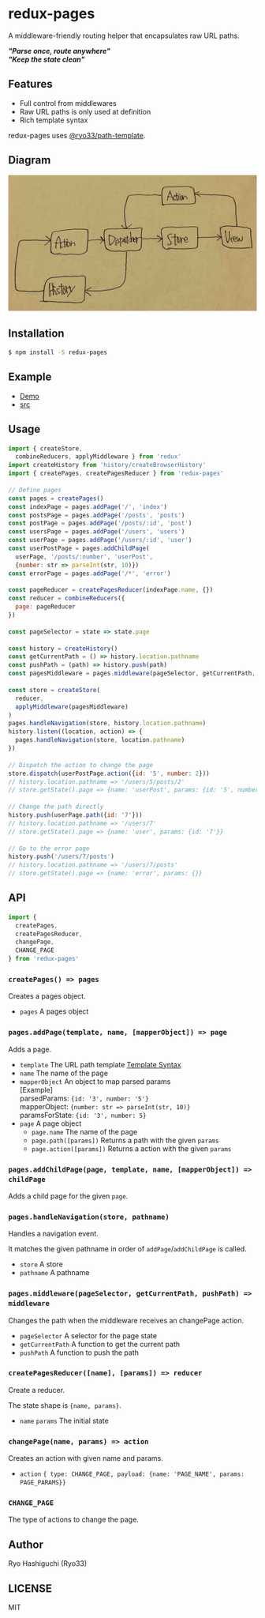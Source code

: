 # redux-pages
A middleware-friendly routing helper that encapsulates raw URL paths.

***"Parse once, route anywhere"***  
***"Keep the state clean"***  

## Features
- Full control from middlewares
- Raw URL paths is only used at definition
- Rich template syntax

redux-pages uses [@ryo33/path-template](https://github.com/ryo33/path-template).

## Diagram
![diagram.jpg](diagram.jpg)

## Installation
```bash
$ npm install -S redux-pages
```

## Example
- [Demo](http://ryo33.com/redux-pages/#/)
- [src](https://github.com/ryo33/redux-pages/tree/master/example/src)

## Usage
```javascript
import { createStore,
  combineReducers, applyMiddleware } from 'redux'
import createHistory from 'history/createBrowserHistory'
import { createPages, createPagesReducer } from 'redux-pages'

// Define pages
const pages = createPages()
const indexPage = pages.addPage('/', 'index')
const postsPage = pages.addPage('/posts', 'posts')
const postPage = pages.addPage('/posts/:id', 'post')
const usersPage = pages.addPage('/users', 'users')
const userPage = pages.addPage('/users/:id', 'user')
const userPostPage = pages.addChildPage(
  userPage, '/posts/:number', 'userPost',
  {number: str => parseInt(str, 10)})
const errorPage = pages.addPage('/*', 'error')

const pageReducer = createPagesReducer(indexPage.name, {})
const reducer = combineReducers({
  page: pageReducer
})

const pageSelector = state => state.page

const history = createHistory()
const getCurrentPath = () => history.location.pathname
const pushPath = (path) => history.push(path)
const pagesMiddleware = pages.middleware(pageSelector, getCurrentPath, pushPath)

const store = createStore(
  reducer,
  applyMiddleware(pagesMiddleware)
)
pages.handleNavigation(store, history.location.pathname)
history.listen((location, action) => {
  pages.handleNavigation(store, location.pathname)
})

// Dispatch the action to change the page
store.dispatch(userPostPage.action({id: '5', number: 2}))
// history.location.pathname => '/users/5/posts/2'
// store.getState().page => {name: 'userPost', params: {id: '5', number: 2}}

// Change the path directly
history.push(userPage.path({id: '7'}))
// history.location.pathname => '/users/7'
// store.getState().page => {name: 'user', params: {id: '7'}}

// Go to the error page
history.push('/users/7/posts')
// history.location.pathname => '/users/7/posts'
// store.getState().page => {name: 'error', params: {}}
```

## API

```javascript
import {
  createPages,
  createPagesReducer,
  changePage,
  CHANGE_PAGE
} from 'redux-pages'
```

### `createPages() => pages`
Creates a pages object.

- `pages` A pages object

### `pages.addPage(template, name, [mapperObject]) => page`
Adds a page.

- `template` The URL path template
[Template Syntax](https://github.com/ryo33/path-template#template-syntax)
- `name` The name of the page
- `mapperObject` An object to map parsed params  
  [Example]  
  parsedParams: `{id: '3', number: '5'}`  
  mapperObject: `{number: str => parseInt(str, 10)}`  
  paramsForState: `{id: '3', number: 5}`  
- `page` A page object
  - `page.name` The name of the page
  - `page.path([params])` Returns a path with the given `params`
  - `page.action([params])` Returns a action with the given `params`

### `pages.addChildPage(page, template, name, [mapperObject]) => childPage`
Adds a child page for the given `page`.

### `pages.handleNavigation(store, pathname)`
Handles a navigation event.

It matches the given pathname in order of `addPage`/`addChildPage` is called.

- `store` A store
- `pathname` A pathname

### `pages.middleware(pageSelector, getCurrentPath, pushPath) => middleware`
Changes the path when the middleware receives an changePage action.

- `pageSelector` A selector for the page state
- `getCurrentPath` A function to get the current path
- `pushPath` A function to push the path

### `createPagesReducer([name], [params]) => reducer`
Create a reducer.

The state shape is `{name, params}`.

- `name` `params` The initial state

### `changePage(name, params) => action`
Creates an action with given name and params.

- `action` `{ type: CHANGE_PAGE, payload: {name: 'PAGE_NAME', params: PAGE_PARAMS}}`

### `CHANGE_PAGE`
The type of actions to change the page.

## Author
Ryo Hashiguchi (Ryo33)

## LICENSE
MIT
